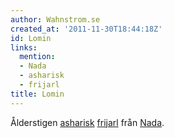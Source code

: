 ```yaml
---
author: Wahnstrom.se
created_at: '2011-11-30T18:44:18Z'
id: Lomin
links:
  mention:
  - Nada
  - asharisk
  - frijarl
title: Lomin
---
```


Ålderstigen [asharisk][] [frijarl] från [Nada].

  [asharisk]: asharisk
  [frijarl]: frijarl
  [Nada]: Nada